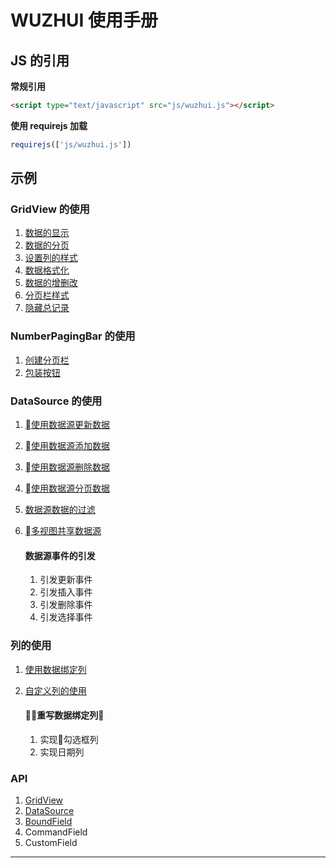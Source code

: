# WUZHUI 使用手册

## JS 的引用

**常规引用**

```html
<script type="text/javascript" src="js/wuzhui.js"></script>
```

**使用 requirejs 加载**

```js
requirejs(['js/wuzhui.js'])
```

## 示例

### GridView 的使用

1. [数据的显示](#gridView/data_read)
1. [数据的分页](#gridView/data_paging)
1. [设置列的样式](#gridView/style)
1. [数据格式化](#gridView/data_format)
1. [数据的增删改](#gridView/data_adu)
1. [分页栏样式](#numberPagingBar/style)
1. [隐藏总记录](#numberPagingBar/hideTotal)

### NumberPagingBar 的使用

1. [创建分页栏](#numberPagingBar/createPagingBar)
1. [包装按钮](#numberPagingBar/buttonWrapper)

### DataSource 的使用

1. [使用数据源更新数据](#gridView/dsUpdate)
1. [使用数据源添加数据](#gridView/dsInsert)
1. [使用数据源删除数据](#gridView/dsDelete)
1. [使用数据源分页数据](#gridView/dsPaging)
1. [数据源数据的过滤](dataSource/filter)
1. [多视图共享数据源](#gridView/dsPaging)

    #### 数据源事件的引发

    1. 引发更新事件
    1. 引发插入事件
    1. 引发删除事件
    1. 引发选择事件

### 列的使用
1. [使用数据绑定列](#column/boundField)
1. [自定义列的使用]()

    #### 重写数据绑定列

    1. 实现勾选框列
    1. 实现日期列

### API

1. [GridView](#api/gridView)
1. [DataSource](#api/dataSource)
1. [BoundField](#api/boundField)
1. CommandField
1. CustomField

<hr/>





